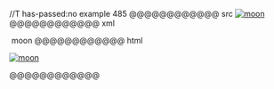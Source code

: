 //T has-passed:no
example 485
@@@@@@@@@@@@ src
[![moon](moon.jpg)](/uri)
@@@@@@@@@@@@ xml
<?xml version="1.0" encoding="UTF-8"?>
<!DOCTYPE document SYSTEM "CommonMark.dtd">
<document xmlns="http://commonmark.org/xml/1.0">
  <paragraph>
    <link destination="/uri" title="">
      <image destination="moon.jpg" title="">
        <text>moon</text>
      </image>
    </link>
  </paragraph>
</document>
@@@@@@@@@@@@ html
<p><a href="/uri"><img src="moon.jpg" alt="moon" /></a></p>
@@@@@@@@@@@@
